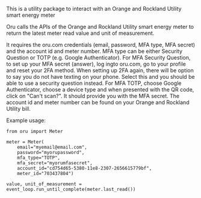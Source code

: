 This is a utility package to interact with an Orange and Rockland Utility smart energy meter

Oru calls the APIs of the Orange and Rockland Utility smart energy meter to return the latest meter read value and unit of measurement.

It requires the oru.com credentials (email, password, MFA type, MFA secret) and the account id and meter number.
MFA type can be either Security Question or TOTP (e.g. Google Authenticator).
For MFA Security Question, to set up your MFA secret (answer), log ingto oru.com, go to your profile and reset your 2FA method. When setting up 2FA again, there will be option to say you do not have texting on your phone. Select this and you should be able to use a security question instead.
For MFA TOTP, choose Google Authenticator, choose a device type and when presented with the QR code, click on "Can't scan?". It should provide you with the MFA secret.
The account id and meter number can be found on your Orange and Rockland Utility bill.

Example usage:

```
from oru import Meter

meter = Meter(
    email="myemail@email.com",
    password="myorupassword",
    mfa_type="TOTP",
    mfa_secret="myorumfasecret",
    account_id="cd754d65-5380-11e8-2307-2656615779bf",
    meter_id="703437804")

value, unit_of_measurement = event_loop.run_until_complete(meter.last_read())
```
